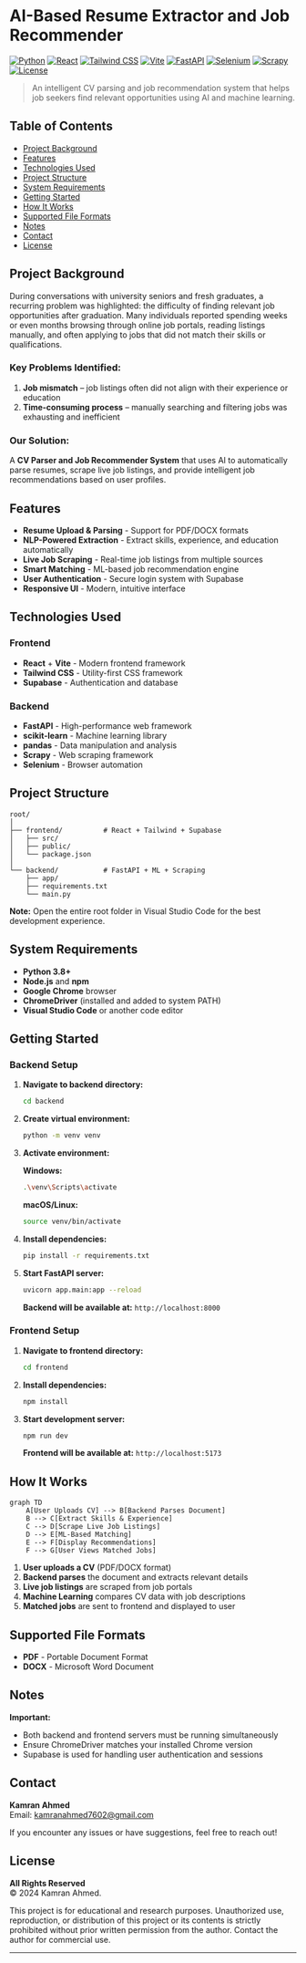 # AI-Based Resume Extractor and Job Recommender

[![Python](https://img.shields.io/badge/Python-3.8+-3776AB?style=for-the-badge&logo=python&logoColor=white)](https://www.python.org/downloads/)
[![React](https://img.shields.io/badge/React-18+-61DAFB?style=for-the-badge&logo=react&logoColor=black)](https://reactjs.org/)
[![Tailwind CSS](https://img.shields.io/badge/Tailwind_CSS-38B2AC?style=for-the-badge&logo=tailwind-css&logoColor=white)](https://tailwindcss.com/)
[![Vite](https://img.shields.io/badge/Vite-646CFF?style=for-the-badge&logo=vite&logoColor=white)](https://vitejs.dev/)
[![FastAPI](https://img.shields.io/badge/FastAPI-009688?style=for-the-badge&logo=fastapi&logoColor=white)](https://fastapi.tiangolo.com/)
[![Selenium](https://img.shields.io/badge/Selenium-43B02A?style=for-the-badge&logo=selenium&logoColor=white)](https://selenium.dev/)
[![Scrapy](https://img.shields.io/badge/Scrapy-60A839?style=for-the-badge&logo=scrapy&logoColor=white)](https://scrapy.org/)
[![License](https://img.shields.io/badge/License-All%20Rights%20Reserved-red?style=for-the-badge)](#license)

> An intelligent CV parsing and job recommendation system that helps job seekers find relevant opportunities using AI and machine learning.

## Table of Contents

- [Project Background](#project-background)
- [Features](#features)
- [Technologies Used](#technologies-used)
- [Project Structure](#project-structure)
- [System Requirements](#system-requirements)
- [Getting Started](#getting-started)
- [How It Works](#how-it-works)
- [Supported File Formats](#supported-file-formats)
- [Notes](#notes)
- [Contact](#contact)
- [License](#license)

## Project Background

During conversations with university seniors and fresh graduates, a recurring problem was highlighted: the difficulty of finding relevant job opportunities after graduation. Many individuals reported spending weeks or even months browsing through online job portals, reading listings manually, and often applying to jobs that did not match their skills or qualifications.

### Key Problems Identified:
1. **Job mismatch** – job listings often did not align with their experience or education
2. **Time-consuming process** – manually searching and filtering jobs was exhausting and inefficient

### Our Solution:
A **CV Parser and Job Recommender System** that uses AI to automatically parse resumes, scrape live job listings, and provide intelligent job recommendations based on user profiles.

## Features

- **Resume Upload & Parsing** - Support for PDF/DOCX formats
- **NLP-Powered Extraction** - Extract skills, experience, and education automatically
- **Live Job Scraping** - Real-time job listings from multiple sources
- **Smart Matching** - ML-based job recommendation engine
- **User Authentication** - Secure login system with Supabase
- **Responsive UI** - Modern, intuitive interface

## Technologies Used

### Frontend
- **React** + **Vite** - Modern frontend framework
- **Tailwind CSS** - Utility-first CSS framework
- **Supabase** - Authentication and database

### Backend
- **FastAPI** - High-performance web framework
- **scikit-learn** - Machine learning library
- **pandas** - Data manipulation and analysis
- **Scrapy** - Web scraping framework
- **Selenium** - Browser automation

## Project Structure

```
root/
│
├── frontend/          # React + Tailwind + Supabase
│   ├── src/
│   ├── public/
│   └── package.json
│
└── backend/           # FastAPI + ML + Scraping
    ├── app/
    ├── requirements.txt
    └── main.py
```

**Note:** Open the entire root folder in Visual Studio Code for the best development experience.

## System Requirements

- **Python 3.8+**
- **Node.js** and **npm**
- **Google Chrome** browser
- **ChromeDriver** (installed and added to system PATH)
- **Visual Studio Code** or another code editor

## Getting Started

### Backend Setup

1. **Navigate to backend directory:**
   ```bash
   cd backend
   ```

2. **Create virtual environment:**
   ```bash
   python -m venv venv
   ```

3. **Activate environment:**
   
   **Windows:**
   ```bash
   .\venv\Scripts\activate
   ```
   
   **macOS/Linux:**
   ```bash
   source venv/bin/activate
   ```

4. **Install dependencies:**
   ```bash
   pip install -r requirements.txt
   ```

5. **Start FastAPI server:**
   ```bash
   uvicorn app.main:app --reload
   ```

   **Backend will be available at:** `http://localhost:8000`

### Frontend Setup

1. **Navigate to frontend directory:**
   ```bash
   cd frontend
   ```

2. **Install dependencies:**
   ```bash
   npm install
   ```

3. **Start development server:**
   ```bash
   npm run dev
   ```

   **Frontend will be available at:** `http://localhost:5173`

## How It Works

```mermaid
graph TD
    A[User Uploads CV] --> B[Backend Parses Document]
    B --> C[Extract Skills & Experience]
    C --> D[Scrape Live Job Listings]
    D --> E[ML-Based Matching]
    E --> F[Display Recommendations]
    F --> G[User Views Matched Jobs]
```

1. **User uploads a CV** (PDF/DOCX format)
2. **Backend parses** the document and extracts relevant details
3. **Live job listings** are scraped from job portals
4. **Machine Learning** compares CV data with job descriptions
5. **Matched jobs** are sent to frontend and displayed to user

## Supported File Formats

- **PDF** - Portable Document Format
- **DOCX** - Microsoft Word Document

## Notes

**Important:**
- Both backend and frontend servers must be running simultaneously
- Ensure ChromeDriver matches your installed Chrome version
- Supabase is used for handling user authentication and sessions

## Contact

**Kamran Ahmed**  
Email: [kamranahmed7602@gmail.com](mailto:kamranahmed7602@gmail.com)

If you encounter any issues or have suggestions, feel free to reach out!

## License

**All Rights Reserved**  
© 2024 Kamran Ahmed. 

This project is for educational and research purposes. Unauthorized use, reproduction, or distribution of this project or its contents is strictly prohibited without prior written permission from the author. Contact the author for commercial use.

---
